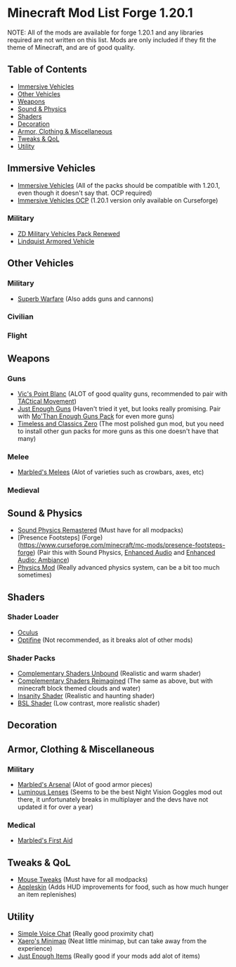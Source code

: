 # Minecraft Mod List Forge 1.20.1

NOTE: All of the mods are available for forge 1.20.1 and any libraries required are not written on this list. Mods are only included if they fit the theme of Minecraft, and are of good quality.

## Table of Contents

- [Immersive Vehicles](#ImmersiveVehicles)
- [Other Vehicles](#OtherVehicles)
- [Weapons](#Weapons)
- [Sound & Physics](#Sound&Physics)
- [Shaders](#Shaders)
- [Decoration](#Decoration)
- [Armor, Clothing & Miscellaneous](#Armor,Clothing&Miscellaneous)
- [Tweaks & QoL](#Tweaks&QoL)
- [Utility](#Utility)

## Immersive Vehicles

- [Immersive Vehicles](https://modrinth.com/mod/immersive-vehicles) (All of the packs should be compatible with 1.20.1, even though it doesn't say that. OCP required)
- [Immersive Vehicles OCP](https://www.curseforge.com/minecraft/mc-mods/transport-simulator-official-vehicle-set) (1.20.1 version only available on Curseforge)

### Military

- [ZD Military Vehicles Pack Renewed](https://www.curseforge.com/minecraft/mc-mods/zd-military-vehicles-renewed)
- [Lindquist Armored Vehicle](https://www.curseforge.com/minecraft/mc-mods/lav)

## Other Vehicles

### Military

- [Superb Warfare](https://www.curseforge.com/minecraft/mc-mods/superb-warfare) (Also adds guns and cannons)

### Civilian

### Flight

## Weapons

### Guns

- [Vic's Point Blanc](https://www.curseforge.com/minecraft/mc-mods/vics-point-blank) (ALOT of good quality guns, recommended to pair with [TACtical Movement](https://www.curseforge.com/minecraft/mc-mods/tactical-movement))
- [Just Enough Guns](https://www.curseforge.com/minecraft/mc-mods/just-enough-guns) (Haven't tried it yet, but looks really promising. Pair with [Mo'Than Enough Guns Pack](https://www.curseforge.com/minecraft/mc-mods/mo-than-enough-guns/gallery) for even more guns)
- [Timeless and Classics Zero](https://www.curseforge.com/minecraft/mc-mods/timeless-and-classics-zero) (The most polished gun mod, but you need to install other gun packs for more guns as this one doesn't have that many)

### Melee

- [Marbled's Melees](https://www.curseforge.com/minecraft/mc-mods/marbleds-melees) (Alot of varieties such as crowbars, axes, etc)

### Medieval

## Sound & Physics
- [Sound Physics Remastered](https://www.curseforge.com/minecraft/mc-mods/sound-physics-remastered) (Must have for all modpacks)
- [Presence Footsteps] (Forge)(https://www.curseforge.com/minecraft/mc-mods/presence-footsteps-forge) (Pair this with Sound Physics, [Enhanced Audio](https://www.curseforge.com/minecraft/texture-packs/enhanced-audio) and [Enhanced Audio: Ambiance](https://www.curseforge.com/minecraft/texture-packs/enhanced-audio-ambience))
- [Physics Mod](https://www.curseforge.com/minecraft/mc-mods/physics-mod) (Really advanced physics system, can be a bit too much sometimes)

## Shaders

### Shader Loader

- [Oculus](https://www.curseforge.com/minecraft/mc-mods/oculus)
- [Optifine](https://optifine.net/home) (Not recommended, as it breaks alot of other mods)

### Shader Packs

- [Complementary Shaders Unbound](https://www.curseforge.com/minecraft/shaders/complementary-unbound) (Realistic and warm shader)
- [Complementary Shaders Reimagined](https://www.curseforge.com/minecraft/shaders/complementary-reimagined) (The same as above, but with minecraft block themed clouds and water)
- [Insanity Shader](https://www.curseforge.com/minecraft/shaders/insanity-shader) (Realistic and haunting shader)
- [BSL Shader](https://www.curseforge.com/minecraft/shaders/bsl-shaders) (Low contrast, more realistic shader)

## Decoration

## Armor, Clothing & Miscellaneous

### Military

- [Marbled's Arsenal](https://www.curseforge.com/minecraft/mc-mods/marbleds-arsenal) (Alot of good armor pieces)
- [Luminous Lenses](https://www.curseforge.com/minecraft/mc-mods/luminous-lenses) (Seems to be the best Night Vision Goggles mod out there, it unfortunately breaks in multiplayer and the devs have not updated it for over a year)

### Medical

- [Marbled's First Aid](https://www.curseforge.com/minecraft/mc-mods/marbleds-first-aid)

## Tweaks & QoL
- [Mouse Tweaks](https://www.curseforge.com/minecraft/mc-mods/mouse-tweaks) (Must have for all modpacks)
- [Appleskin](https://www.curseforge.com/minecraft/mc-mods/appleskin) (Adds HUD improvements for food, such as how much hunger an item replenishes)

## Utility
- [Simple Voice Chat](https://www.curseforge.com/minecraft/mc-mods/simple-voice-chat) (Really good proximity chat)
- [Xaero's Minimap](https://www.curseforge.com/minecraft/mc-mods/xaeros-minimap) (Neat little minimap, but can take away from the experience)
- [Just Enough Items](https://www.curseforge.com/minecraft/mc-mods/jei) (Really good if your mods add alot of items)
